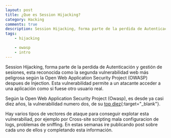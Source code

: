 ```yaml
---
layout: post
title: ¿Que es Session Hijacking?
category: Hacking
comments: true
description: Session Hijacking, forma parte de la perdida de Autenticación y gestión de sesiones, esta reconocida como la segunda vulnerabilidad web más peligrosa según la Open Web Application Security Project (OWASP) despues de Injection. Esta vulnerabilidad permite a un atacante acceder a una aplicación como si fuese otro usuario real.
tags:
    - hijacking

    - owasp
    - intro
---
```



Session Hijacking, forma parte de la perdida de Autenticación y gestión de sesiones, esta reconocida como la segunda vulnerabilidad web más peligrosa según la Open Web Application Security Project (OWASP) despues de Injection. Esta vulnerabilidad permite a un atacante acceder a una aplicación como si fuese otro usuario real.

Según la Open Web Application Security Project (Owasp), es desde ya casi diez años, la vulnerabilidad numero dos, de su [top diez](https://www.owasp.org/index.php/Top_10_2013-A1-Injection){:target="_blank"}. 

Hay varios tipos de vectores de ataque para conseguir explotar esta vulnerabiliad, por ejemplo por Cross-site scripting mala configuracion de logs, problemas de sniffing.  En estas semanas ire publicando post sobre cada uno de ellos y completando esta información.




